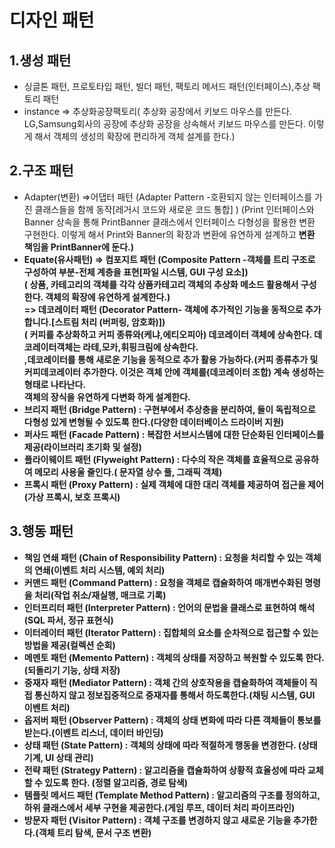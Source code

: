 # 디자인 패턴
## 1.생성 패턴  
- 싱글톤 패턴, 프로토타입 패턴, 빌더 패턴, 팩토리 메서드 패턴(인터페이스),추상 팩토리 패턴
- instance => 추상화공장팩토리( 추상화 공장에서 키보드 마우스를 만든다. LG,Samsung회사의 공장에 추상화 공장을 상속해서 키보드 마우스를 만든다. 이렇게 해서 객체의 생성의 확장에 편리하게 객체 설계를 한다.)
  
## 2.구조 패턴
- Adapter(변환) =>어댑터 패턴 (Adapter Pattern -호환되지 않는 인터페이스를 가진 클래스들을 함께 동작[레거시 코드와 새로운 코드 통합] )
  (Print 인터페이스와 Banner 상속을 통해 PrintBanner 클래스에서 인터페이스 다형성을 활용한 변환 구현한다. 이렇게 해서 Print와 Banner의 확장과 변환에 유연하게 설계하고 <b>변환 책임<b>을 PrintBanner에 둔다.)<br>
- Equate(유사패턴)  => 컴포지트 패턴 (Composite Pattern -객체를 트리 구조로 구성하여 부분-전체 계층을 표현[파일 시스템, GUI 구성 요소]) <br>
                     ( 상품, 카테고리의 객체를 각각 상품카테고리 객체의 추상화 메소드 활용해서 구성한다. <b>객체의 확장에 유연하게 설계한다.<b>)<br>
                   => 데코레이터 패턴 (Decorator Pattern- 객체에 추가적인 기능을 동적으로 추가합니다.[스트림 처리 (버퍼링, 암호화)])<br>
                   ( 커피를 추상화하고 커피 종류와(케냐,에티오피아) 데코레이터 객체에 상속한다. 데코레이터객체는 라테,모카,휘핑크림에 상속한다. <br>
                      ,데코레이터를 통해 새로운 기능을 동적으로 추가 활용 가능하다.(커피 종류추가 및 커피데코레이터 추가한다. 이것은 객체 안에 객체를(데코레이터 조합) 계속 생성하는 형태로 나타난다.<br>
                      <b>객체의 장식을 유연하게 다변화 하게 설계한다.<b>
- 브리지 패턴 (Bridge Pattern) : 구현부에서 추상층을 분리하여, 둘이 독립적으로 다형성 있게 변형될 수 있도록 한다.(다양한 데이터베이스 드라이버 지원)
- 퍼사드 패턴 (Facade Pattern) : 복잡한 서브시스템에 대한 단순화된 인터페이스를 제공(라이브러리 초기화 및 설정) 
- 플라이웨이트 패턴 (Flyweight Pattern) : 다수의 작은 객체를 효율적으로 공유하여 메모리 사용울 줄인다.( 문자열 상수 풀, 그래픽 객체)
- 프록시 패턴 (Proxy Pattern) : 실제 객체에 대한 대리 객체를 제공하여 <b>접근을 제어</b>(가상 프록시, 보호 프록시)
                    
## 3.행동 패턴
- 책임 연쇄 패턴 (Chain of Responsibility Pattern) : 요청을 처리할 수 있는 객체의 연쇄(이벤트 처리 시스템, 예외 처리)
- 커맨드 패턴 (Command Pattern) : 요청을 객체로 캡슐화하여 매개변수화된 명령을 처리(작업 취소/재실행, 매크로 기록)
- 인터프리터 패턴 (Interpreter Pattern) : 언어의 문법을 클래스로 표현하여 해석(SQL 파서, 정규 표현식)
- 이터레이터 패턴 (Iterator Pattern) : 집합체의 요소를 순차적으로 접근할 수 있는 방법을 제공(컬렉션 순회)
- 메멘토 패턴 (Memento Pattern) : 객체의 상태를 저장하고 복원할 수 있도록 한다. (되돌리기 기능, 상태 저장) 
- 중재자 패턴 (Mediator Pattern) : 객체 간의 상호작용을 캡슐화하여 객체들이 직접 통신하지 않고 정보집중적으로 <b>중재자</b>를 통해서 하도록한다.(채팅 시스템, GUI 이벤트 처리)
- 옵저버 패턴 (Observer Pattern) : 객체의 상태 변화에 따라 다른 객체들이 통보를 받는다.(이벤트 리스너, 데이터 바인딩)
- 상태 패턴 (State Pattern) : 객체의 상태에 따라 적절하게 행동을 변경한다. (상태 기계, UI 상태 관리)
- 전략 패턴 (Strategy Pattern) : 알고리즘을 캡슐화하여 상황적 효율성에 따라 교체할 수 있도록 한다. (정렬 알고리즘, 경로 탐색)
- 템플릿 메서드 패턴 (Template Method Pattern) : 알고리즘의 구조를 정의하고, 하위 클래스에서 세부 구현을 제공한다.(게임 루프, 데이터 처리 파이프라인)
- 방문자 패턴 (Visitor Pattern) : 객체 구조를 변경하지 않고 새로운 기능을 추가한다.(객체 트리 탐색, 문서 구조 변환)

 
<!--

- interpreter =>
- mandate =>
- separate =>
- simple =>
- state =>
- struct =>
- waste =>

-->
